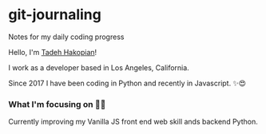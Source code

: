 # git-journaling
Notes for my daily coding progress

Hello, I'm [Tadeh Hakopian](https://dev.to/tadeh_hakopian)!

I work as a developer based in Los Angeles, California. 

Since 2017 I have been coding in Python and recently in Javascript. ✨😍

### What I'm focusing on 👨‍💻

Currently improving my Vanilla JS front end web skill ands backend Python.
